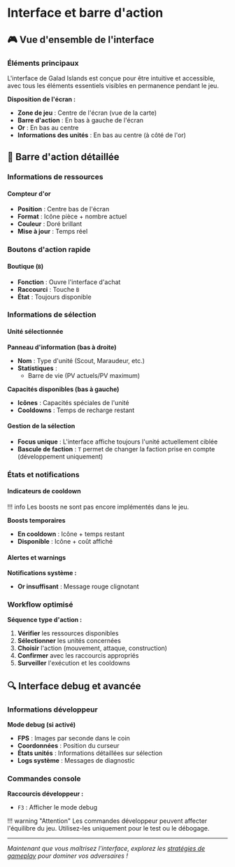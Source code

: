 # Interface et barre d'action

## 🎮 Vue d'ensemble de l'interface

### Éléments principaux

L'interface de Galad Islands est conçue pour être intuitive et accessible, avec tous les éléments essentiels visibles en permanence pendant le jeu.

**Disposition de l'écran :**

- **Zone de jeu** : Centre de l'écran (vue de la carte)
- **Barre d'action** : En bas à gauche de l'écran
- **Or** : En bas au centre
- **Informations des unités** : En bas au centre (à côté de l'or)

## 🔧 Barre d'action détaillée

### Informations de ressources

#### Compteur d'or

- **Position** : Centre bas de l'écran
- **Format** : Icône pièce + nombre actuel
- **Couleur** : Doré brillant
- **Mise à jour** : Temps réel

### Boutons d'action rapide

#### Boutique (`B`)

- **Fonction** : Ouvre l'interface d'achat
- **Raccourci** : Touche `B`
- **État** : Toujours disponible

### Informations de sélection

#### Unité sélectionnée

**Panneau d'information (bas à droite)**

- **Nom** : Type d'unité (Scout, Maraudeur, etc.)
- **Statistiques** :
  - Barre de vie (PV actuels/PV maximum)

**Capacités disponibles (bas à gauche)**

- **Icônes** : Capacités spéciales de l'unité
- **Cooldowns** : Temps de recharge restant

#### Gestion de la sélection

- **Focus unique** : L'interface affiche toujours l'unité actuellement ciblée
- **Bascule de faction** : `T` permet de changer la faction prise en compte (développement uniquement)

### États et notifications

#### Indicateurs de cooldown

!!! info
    Les boosts ne sont pas encore implémentés dans le jeu.

**Boosts temporaires**

- **En cooldown** : Icône + temps restant
- **Disponible** : Icône + coût affiché

#### Alertes et warnings

**Notifications système :**

- **Or insuffisant** : Message rouge clignotant

### Workflow optimisé

**Séquence type d'action :**

1. **Vérifier** les ressources disponibles
2. **Sélectionner** les unités concernées
3. **Choisir** l'action (mouvement, attaque, construction)
4. **Confirmer** avec les raccourcis appropriés
5. **Surveiller** l'exécution et les cooldowns

## 🔍 Interface debug et avancée

### Informations développeur

**Mode debug (si activé)**

- **FPS** : Images par seconde dans le coin
- **Coordonnées** : Position du curseur
- **États unités** : Informations détaillées sur sélection
- **Logs système** : Messages de diagnostic

### Commandes console

**Raccourcis développeur :**

- `F3` : Afficher le mode debug

!!! warning "Attention"
    Les commandes développeur peuvent affecter l'équilibre du jeu. Utilisez-les uniquement pour le test ou le débogage.

---

*Maintenant que vous maîtrisez l'interface, explorez les [stratégies de gameplay](gameplay.md) pour dominer vos adversaires !*
